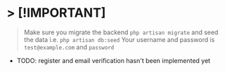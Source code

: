 # > [!IMPORTANT]

> Make sure you migrate the backend `php artisan migrate` and seed the data i.e. `php artisan db:seed`
> Your username and password is `test@example.com` and `password`

- TODO: register and email verification hasn't been implemented yet
